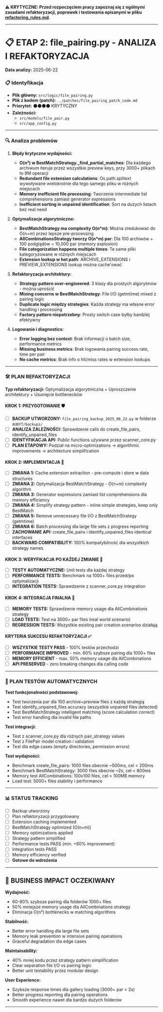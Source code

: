 **⚠️ KRYTYCZNE: Przed rozpoczęciem pracy zapoznaj się z ogólnymi zasadami refaktoryzacji, poprawek i testowania opisanymi w pliku [refactoring_rules.md](refactoring_rules.md).**

---

# 📋 ETAP 2: file_pairing.py - ANALIZA I REFAKTORYZACJA

**Data analizy:** 2025-06-22

### 📋 Identyfikacja

- **Plik główny:** `src/logic/file_pairing.py`
- **Plik z kodem (patch):** `../patches/file_pairing_patch_code.md`
- **Priorytet:** ⚫⚫⚫⚫ KRYTYCZNY
- **Zależności:**
  - `src/models/file_pair.py`
  - `src/app_config.py`

---

### 🔍 Analiza problemów

1. **Błędy krytyczne wydajności:**

   - **O(n²) w BestMatchStrategy._find_partial_matches**: Dla każdego archiwum iteruje przez wszystkie preview keys, przy 3000+ plikach to 9M operacji
   - **Redundant file extension calculations**: Os.path.splitext wywoływane wielokrotnie dla tego samego pliku w różnych miejscach
   - **Memory inefficient file processing**: Tworzenie intermediate list comprehensions zamiast generator expressions
   - **Inefficient sorting in unpaired identification**: Sort na dużych listach bez real need

2. **Optymalizacje algorytmiczne:**

   - **BestMatchStrategy ma complexity O(n*m)**: Można zredukować do O(n+m) przez lepsze pre-processing
   - **AllCombinationsStrategy tworzy O(n*m) par**: Dla 100 archiwów + 100 podglądów = 10,000 par (memory explosion)
   - **File categorization happens multiple times**: Te same pliki kategoryzowane w różnych miejscach
   - **Extension lookup w hot path**: ARCHIVE_EXTENSIONS i PREVIEW_EXTENSIONS lookup można cache'ować

3. **Refaktoryzacja architektury:**

   - **Strategy pattern over-engineered**: 3 klasy dla prostych algorytmów - można uprościć
   - **Mixing concerns w BestMatchStrategy**: File I/O (getmtime) mixed z pairing logic
   - **Duplicate logic między strategies**: Każda strategy ma własne error handling i processing
   - **Factory pattern niepotrzebny**: Prosty switch case byłby bardziej efektywny

4. **Logowanie i diagnostics:**
   - **Error logging bez context**: Brak informacji o batch size, performance metrics
   - **Missing business metrics**: Brak logowania pairing success rate, time per pair
   - **No cache metrics**: Brak info o hit/miss rates w extension lookups

---

### 🛠️ PLAN REFAKTORYZACJI

**Typ refaktoryzacji:** Optymalizacja algorytmiczna + Uproszczenie architektury + Usunięcie bottlenecków

#### KROK 1: PRZYGOTOWANIE 🛡️

- [ ] **BACKUP UTWORZONY:** `file_pairing_backup_2025_06_22.py` w folderze `AUDYT/backups/`
- [ ] **ANALIZA ZALEŻNOŚCI:** Sprawdzenie calls do create_file_pairs, identify_unpaired_files
- [ ] **IDENTYFIKACJA API:** Public functions używane przez scanner_core.py
- [ ] **PLAN ETAPOWY:** Podział na micro-optimizations -> algorithmic improvements -> architecture simplification

#### KROK 2: IMPLEMENTACJA 🔧

- [ ] **ZMIANA 1:** Cache extension extraction - pre-compute i store w data structures
- [ ] **ZMIANA 2:** Optymalizacja BestMatchStrategy - O(n+m) complexity algorithm
- [ ] **ZMIANA 3:** Generator expressions zamiast list comprehensions dla memory efficiency  
- [ ] **ZMIANA 4:** Simplify strategy pattern - inline simple strategies, keep only BestMatch
- [ ] **ZMIANA 5:** Remove unnecessary file I/O z BestMatchStrategy (getmtime)
- [ ] **ZMIANA 6:** Batch processing dla large file sets z progress reporting
- [ ] **ZACHOWANIE API:** create_file_pairs i identify_unpaired_files identical interfaces
- [ ] **BACKWARD COMPATIBILITY:** 100% kompatybilność dla wszystkich strategy names

#### KROK 3: WERYFIKACJA PO KAŻDEJ ZMIANIE 🧪

- [ ] **TESTY AUTOMATYCZNE:** Unit tests dla każdej strategy
- [ ] **PERFORMANCE TESTS:** Benchmark na 1000+ files przed/po optymalizacji
- [ ] **INTEGRATION TESTS:** Sprawdzenie z scanner_core.py integration

#### KROK 4: INTEGRACJA FINALNA 🔗

- [ ] **MEMORY TESTS:** Sprawdzenie memory usage dla AllCombinations strategy
- [ ] **LOAD TESTS:** Test na 3000+ par files (real world scenario)
- [ ] **REGRESSION TESTS:** Wszystkie existing pair creation scenarios działają

#### KRYTERIA SUKCESU REFAKTORYZACJI ✅

- [ ] **WSZYSTKIE TESTY PASS** - 100% testów przechodzi
- [ ] **PERFORMANCE IMPROVED** - min. 60% szybsze pairing dla 1000+ files
- [ ] **MEMORY EFFICIENT** - max. 50% memory usage dla AllCombinations
- [ ] **API PRESERVED** - zero breaking changes dla calling code

---

### 🧪 PLAN TESTÓW AUTOMATYCZNYCH

**Test funkcjonalności podstawowej:**

- Test tworzenia par dla 100 archive+preview files z każdą strategią
- Test identify_unpaired_files accuracy (wszystkie unpaired files detected)
- Test BestMatchStrategy intelligent matching (score calculation correct)
- Test error handling dla invalid file paths

**Test integracji:**

- Test z scanner_core.py dla różnych pair_strategy values
- Test z FilePair model creation i validation
- Test dla edge cases (empty directories, permission errors)

**Test wydajności:**

- Benchmark create_file_pairs: 1000 files obecnie ~500ms, cel < 200ms
- Benchmark BestMatchStrategy: 3000 files obecnie ~2s, cel < 800ms  
- Memory test AllCombinations: 100x100 files, cel < 100MB memory
- Load test: 5000+ files stability i performance

---

### 📊 STATUS TRACKING

- [ ] Backup utworzony
- [ ] Plan refaktoryzacji przygotowany  
- [ ] Extension caching implemented
- [ ] BestMatchStrategy optimized (O(n+m))
- [ ] Memory optimizations applied
- [ ] Strategy pattern simplified
- [ ] Performance tests PASS (min. +60% improvement)
- [ ] Integration tests PASS
- [ ] Memory efficiency verified
- [ ] **Gotowe do wdrożenia**

---

## 🎯 BUSINESS IMPACT OCZEKIWANY

**Wydajność:**
- 60-80% szybsze pairing dla folderów 1000+ files
- 50% mniejsze memory usage dla AllCombinations strategy  
- Eliminacja O(n²) bottlenecks w matching algorithms

**Stabilność:**
- Better error handling dla large file sets
- Memory leak prevention w intensive pairing operations
- Graceful degradation dla edge cases

**Maintainability:**  
- 40% mniej kodu przez strategy pattern simplification
- Clear separation file I/O vs pairing logic
- Better unit testability przez modular design

**User Experience:**
- Szybsze response times dla gallery loading (3000+ par < 2s)
- Better progress reporting dla pairing operations
- Smooth experience nawet dla bardzo dużych folderów

---